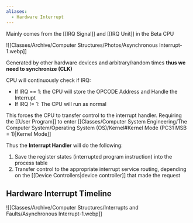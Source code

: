```yaml
---
aliases:
  - Hardware Interrupt
---
```


Mainly comes from the [[IRQ Signal]] and [[IRQ Unit]] in the Beta CPU

![[Classes/Archive/Computer Structures/Photos/Asynchronous Interrupt-1.webp]]

Generated by other hardware devices and arbitrary/random times **thus we need to synchronize (CLK)** 

CPU will continuously check if IRQ:
- If IRQ == 1: the CPU will store the OPCODE Address and Handle the Interrupt
- If IRQ != 1: The CPU will run as normal

This forces the CPU to transfer control to the interrupt handler. Requiring the [[User Program]] to enter [[Classes/Computer System Engineering/The Computer System/Operating System (OS)/Kernel#Kernel Mode (PC31 MSB = 1)|Kernel Mode]] 

Thus the **Interrupt Handler** will do the following:
1. Save the register states (interrupted program instruction) into the process table
2. Transfer control to the appropriate interrupt service routing, depending on the [[Device Controllers|device controller]] that made the request

## Hardware Interrupt Timeline
![[Classes/Archive/Computer Structures/Interrupts and Faults/Asynchronous Interrupt-1.webp]]